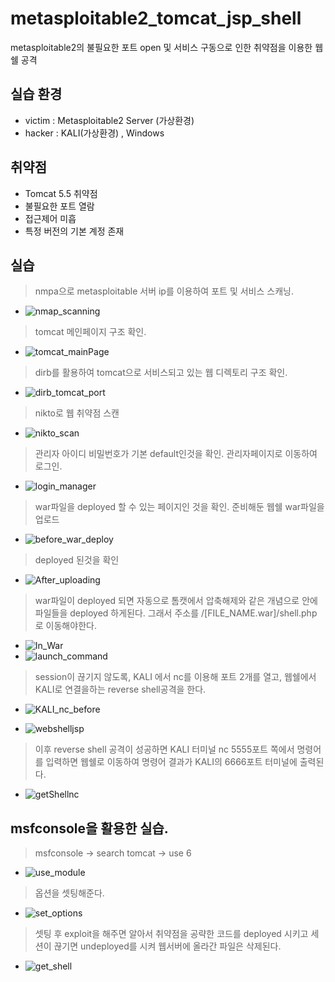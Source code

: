 # metasploitable2_tomcat_jsp_shell
metasploitable2의 불필요한 포트 open 및 서비스 구동으로 인한 취약점을 이용한 웹쉘 공격

## 실습 환경
- victim : Metasploitable2 Server (가상환경)
- hacker : KALI(가상환경) , Windows

## 취약점
- Tomcat 5.5 취약점
- 불필요한 포트 열람
- 접근제어 미흡
- 특정 버전의 기본 계정 존재

## 실습
> nmpa으로 metasploitable 서버 ip를 이용하여 포트 및 서비스 스캐닝.
- ![nmap_scanning](https://github.com/hanmin0512/metasploitable2_tomcat_jsp_shell/assets/37041208/e2262598-6fb9-4832-b9f0-849d31a9c299)

> tomcat 메인페이지 구조 확인.
- ![tomcat_mainPage](https://github.com/hanmin0512/metasploitable2_tomcat_jsp_shell/assets/37041208/f26dce90-ca70-49fc-a36d-de5924168450)

> dirb를 활용하여 tomcat으로 서비스되고 있는 웹 디렉토리 구조 확인.
- ![dirb_tomcat_port](https://github.com/hanmin0512/metasploitable2_tomcat_jsp_shell/assets/37041208/96c1b81a-c548-4446-8fc8-418cd92b8564)

> nikto로 웹 취약점 스캔
- ![nikto_scan](https://github.com/hanmin0512/metasploitable2_tomcat_jsp_shell/assets/37041208/c8ab3915-24ea-4ed7-8131-434c919e06c5)

> 관리자 아이디 비밀번호가 기본 default인것을 확인. 관리자페이지로 이동하여 로그인.
- ![login_manager](https://github.com/hanmin0512/metasploitable2_tomcat_jsp_shell/assets/37041208/b5fb8bd3-9f96-416f-9d45-bc4eba800875)

> war파일을 deployed 할 수 있는 페이지인 것을 확인.
> 준비해둔 웹쉘 war파일을 업로드
- ![before_war_deploy](https://github.com/hanmin0512/metasploitable2_tomcat_jsp_shell/assets/37041208/f0b33cb6-d566-4f1e-8dda-58eaaa30ce01)

> deployed 된것을 확인
- ![After_uploading](https://github.com/hanmin0512/metasploitable2_tomcat_jsp_shell/assets/37041208/f5ac46e3-3c4f-4a7f-ad0a-af76077f97f4)

> war파일이 deployed 되면 자동으로 톰캣에서 압축해제와 같은 개념으로 안에 파일들을  deployed 하게된다. 그래서 주소를 /[FILE_NAME.war]/shell.php 로 이동해야한다.
- ![In_War](https://github.com/hanmin0512/metasploitable2_tomcat_jsp_shell/assets/37041208/3740cbb6-f470-4ece-8dcd-beacee31f37b)
- ![launch_command](https://github.com/hanmin0512/metasploitable2_tomcat_jsp_shell/assets/37041208/3c180996-f3e7-407d-b954-4b82a9053f87)

> session이 끊기지 않도록, KALI 에서 nc를 이용해 포트 2개를 열고, 웹쉘에서 KALI로 연결을하는 reverse shell공격을 한다.
- ![KALI_nc_before](https://github.com/hanmin0512/metasploitable2_tomcat_jsp_shell/assets/37041208/94467da1-288d-4897-8792-391bb27fe50d)

- ![webshelljsp](https://github.com/hanmin0512/metasploitable2_tomcat_jsp_shell/assets/37041208/a8c65bf2-53a8-42bc-bba8-b8338bb597b2)

> 이후 reverse shell 공격이 성공하면 KALI 터미널 nc 5555포트 쪽에서 명령어를 입력하면 웹쉘로 이동하여 명령어 결과가 KALI의 6666포트 터미널에 출력된다.
- ![getShellnc](https://github.com/hanmin0512/metasploitable2_tomcat_jsp_shell/assets/37041208/813d914d-32a6-4875-97d0-03aa7a75d09d)

## msfconsole을 활용한 실습.
> msfconsole -> search tomcat -> use 6
- ![use_module](https://github.com/hanmin0512/metasploitable2_tomcat_jsp_shell/assets/37041208/075438c1-7e59-4a84-9eb3-6d3b04c4de6b)

> 옵션을 셋팅해준다.
- ![set_options](https://github.com/hanmin0512/metasploitable2_tomcat_jsp_shell/assets/37041208/7b7d2506-f0ef-464a-9038-8cf4abb5d5a8)

> 셋팅 후 exploit을 해주면 알아서 취약점을 공략한 코드를 deployed 시키고 세션이 끊기면 undeployed를 시켜 웹서버에 올라간 파일은 삭제된다.
- ![get_shell](https://github.com/hanmin0512/metasploitable2_tomcat_jsp_shell/assets/37041208/da057126-2514-40d4-9a0e-5983026cc8d6)










